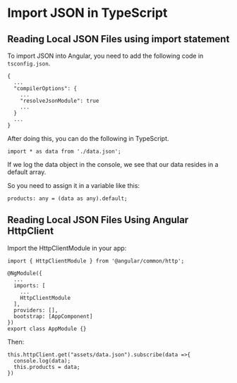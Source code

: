 # Import JSON in TypeScript

## Reading Local JSON Files using import statement

To import JSON into Angular, you need to add the following code in `tsconfig.json`.

```
{
  ...
  "compilerOptions": {
    ...
    "resolveJsonModule": true
    ...
  }
  ...
}
```

After doing this, you can do the following in TypeScript.

```
import * as data from './data.json';
```

If we log the data object in the console, we see that our data resides in a default array.

So you need to assign it in a variable like this:

```
products: any = (data as any).default;
```

## Reading Local JSON Files Using Angular HttpClient

Import the HttpClientModule in your app:

```
import { HttpClientModule } from '@angular/common/http';

@NgModule({
  ...
  imports: [
    ...
    HttpClientModule
  ],
  providers: [],
  bootstrap: [AppComponent]
})
export class AppModule {}
```

Then:

```
this.httpClient.get("assets/data.json").subscribe(data =>{
  console.log(data);
  this.products = data;
})
```
